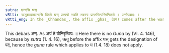 ```yaml
---
sutra: छन्दसि घस्
vRtti: ऋतुशब्दाच्छन्दसि विषये घस् प्रत्ययो भवति तदस्य प्राप्तमित्यस्मिन्विषये । अणोपवादः ॥
vRtti_eng: In the _Chhandas_, the affix _ghas_ (इय) comes after the word ऋतु in the same sense of \"season has come for it\".
---
```

This debars अण्. As अयं ते योनिरृत्वियः ॥ Here there is no _Guna_ by (VI. 4. 146), because by _sutra_ (1. 4. 16), ऋतु before the affix घस् gets the designation of पद, hence the _guna_ rule which applies to भ (1.4. 18) does not apply.
